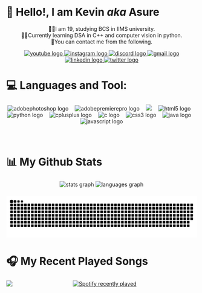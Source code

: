 <br clear="both">

<h1 align="Left">👋 Hello!, I am Kevin <i>aka</i> Asure</h1>

<p align="center">🧑‍🎓I am 19, studying BCS in IIMS university.<br>👨‍💻Currently learning DSA in C++ and computer vision in python.<br>🔗You can contact me from the following.</p>

<div align="center">
  <a href="https://www.youtube.com/@Asure69" target="_blank">
    <img src="https://raw.githubusercontent.com/maurodesouza/profile-readme-generator/master/src/assets/icons/social/youtube/default.svg" width="42" height="30" alt="youtube logo"  />
  </a>
  <a href="https://www.instagram.com/asurewastaken/" target="_blank">
    <img src="https://raw.githubusercontent.com/maurodesouza/profile-readme-generator/master/src/assets/icons/social/instagram/default.svg" width="42" height="30" alt="instagram logo"  />
  </a>
  <a href="asuree" target="_blank">
    <img src="https://raw.githubusercontent.com/maurodesouza/profile-readme-generator/master/src/assets/icons/social/discord/default.svg" width="42" height="30" alt="discord logo"  />
  </a>
  <a href="kevindangol70@gmail.com" target="_blank">
    <img src="https://raw.githubusercontent.com/maurodesouza/profile-readme-generator/master/src/assets/icons/social/gmail/default.svg" width="42" height="30" alt="gmail logo"  />
  </a>
  <a href="https://www.linkedin.com/in/kevin-dangol-874535318/" target="_blank">
    <img src="https://raw.githubusercontent.com/maurodesouza/profile-readme-generator/master/src/assets/icons/social/linkedin/default.svg" width="42" height="30" alt="linkedin logo"  />
  </a>
  <a href="https://x.com/AsureGamer" target="_blank">
    <img src="https://raw.githubusercontent.com/maurodesouza/profile-readme-generator/master/src/assets/icons/social/twitter/default.svg" width="42" height="30" alt="twitter logo"  />
  </a>
</div>

###


<h1 align="Left">💻 Languages and Tool:</h1>

###

<div align="center">
  <img src="https://img.shields.io/badge/adobe%20photoshop-%2331A8FF.svg?style=flat&logo=adobe%20photoshop&logoColor=white" height="30" alt="adobephotoshop logo"  />
  <img width="9" />
  <img src="https://img.shields.io/badge/Adobe%20Premiere%20Pro-9999FF.svg?style=flat&logo=Adobe%20Premiere%20Pro&logoColor=white" height="30" alt="adobepremierepro logo"  />
  <img width="9" />
  <img src="https://img.shields.io/badge/Adobe%20After%20Effects-9999FF.svg?style=flat&logo=Adobe%20After%20Effects&logoColor=white" height="30"height="30" />
  <img width="9" />
  <img src="https://img.shields.io/badge/html5-%23E34F26.svg?style=flat&logo=html5&logoColor=white" height="30" alt="html5 logo"  />
  <img width="9" />
  <img src="https://img.shields.io/badge/python-3670A0?style=flat&logo=python&logoColor=ffdd54" height="30" alt="python logo"  />
  <img width="9" />
  <img src="https://img.shields.io/badge/c++-%2300599C.svg?style=flat&logo=c%2B%2B&logoColor=white" height="30" alt="cplusplus logo"  />
  <img width="9" />
  <img src="https://img.shields.io/badge/c-%2300599C.svg?style=flat&logo=c&logoColor=white" height="30" alt="c logo"  />
  <img width="9" />
  <img src="https://img.shields.io/badge/css3-%231572B6.svg?style=flat&logo=css3&logoColor=white" height="30" alt="css3 logo"  />
  <img width="9" />
  <img src="https://img.shields.io/badge/java-%23ED8B00.svg?style=flat&logo=openjdk&logoColor=white" height="30" alt="java logo"  />
  <img width="9" />
  <img src="https://img.shields.io/badge/javascript-%23323330.svg?style=flat&logo=javascript&logoColor=%23F7DF1E" height="30" alt="javascript logo"  />
</div>

###

<br clear="both">

<h1 align="Left">📊 My Github Stats</h1>

###

<div align="center">
  <img src="https://github-readme-stats.vercel.app/api?username=kevin-dangol&theme=onedark&hide_border=false&include_all_commits=true&count_private=true" height="150" alt="stats graph" />
  <img src="https://github-readme-stats.vercel.app/api/top-langs/?username=kevin-dangol&theme=onedark&hide_border=false&include_all_commits=true&count_private=true&layout=compact" height="150" alt="languages graph"  />
</div>


###

<img src="https://raw.githubusercontent.com/kevin-dangol/kevin-dangol/output/snake.svg" alt="Snake animation" />

###

<h1 align="Left">🎧 My Recent Played Songs</h1>

###
<img align="left" height="146" src="https://media.tenor.com/aJkfTJvLdbIAAAAM/sad-pepe.gif"  />

###

<div align="center">
  <a href="https://open.spotify.com/user/ktcftqm42lrt067h227iz7m3u">
    <img src="https://spotify-recently-played-readme.vercel.app/api?user=ktcftqm42lrt067h227iz7m3u&count=5&unique=true" alt="Spotify recently played"  />
  </a>
</div>

###
